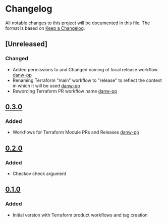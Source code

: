 # Changelog
All notable changes to this project will be documented in this file.
The format is based on [Keep a Changelog](https://keepachangelog.com/en/1.0.0/).

## [Unreleased]
### Changed
* Added permissions to and Changed naming of local release workflow [danw-pp](https://github.com/danw-pp)
* Renaming Terraform "main" workflow to "release" to reflect the context in which it will be used [danw-pp](https://github.com/danw-pp)
* Rewording Terraform PR workflow name [danw-pp](https://github.com/danw-pp)

## [0.3.0](https://github.com/Perform-Partners/tf-tags/releases/tag/v0.3.0)
### Added
* Workflows for Terraform Module PRs and Releases [danw-pp](https://github.com/danw-pp)

## [0.2.0](https://github.com/Perform-Partners/tf-tags/releases/tag/v0.2.0)
### Added
* Checkov check argument

## [0.1.0](https://github.com/Perform-Partners/tf-tags/releases/tag/v0.1.0)
### Added
* Initial version with Terraform product workflows and tag creation